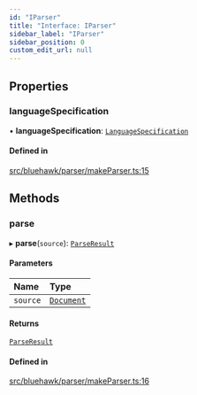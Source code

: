 ```yaml
---
id: "IParser"
title: "Interface: IParser"
sidebar_label: "IParser"
sidebar_position: 0
custom_edit_url: null
---
```


## Properties

### languageSpecification

• **languageSpecification**: [`LanguageSpecification`](LanguageSpecification)

#### Defined in

[src/bluehawk/parser/makeParser.ts:15](https://github.com/mongodben/Bluehawk/blob/be77c09/src/bluehawk/parser/makeParser.ts#L15)

## Methods

### parse

▸ **parse**(`source`): [`ParseResult`](ParseResult)

#### Parameters

| Name | Type |
| :------ | :------ |
| `source` | [`Document`](../classes/Document) |

#### Returns

[`ParseResult`](ParseResult)

#### Defined in

[src/bluehawk/parser/makeParser.ts:16](https://github.com/mongodben/Bluehawk/blob/be77c09/src/bluehawk/parser/makeParser.ts#L16)
